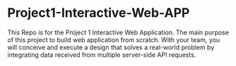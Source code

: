 # Project1-Interactive-Web-APP
This Repo is for the Project 1 Interactive Web Application. The main purpose of this project to build web application from scratch. With your team, you will conceive and execute a design that solves a real-world problem by integrating data received from multiple server-side API requests. 
